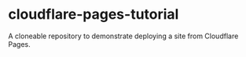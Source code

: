 # cloudflare-pages-tutorial
A cloneable repository to demonstrate deploying a site from Cloudflare Pages.
